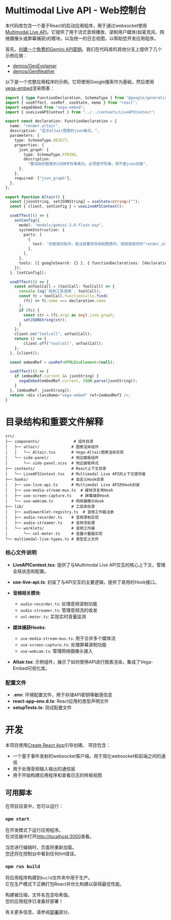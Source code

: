 # Multimodal Live API - Web控制台

本代码库包含一个基于React的启动应用程序，用于通过websocket使用[Multimodal Live API]([https://ai.google.dev/gemini-api](https://ai.google.dev/api/multimodal-live))。它提供了用于流式音频播放、录制用户媒体(如麦克风、网络摄像头或屏幕捕获)的模块，以及统一的日志视图，以帮助您开发应用程序。

首先，[创建一个免费的Gemini API密钥](https://aistudio.google.com/apikey)。我们在代码库的其他分支上提供了几个示例应用：

- [demos/GenExplainer](https://github.com/google-gemini/multimodal-live-api-web-console/tree/demos/genexplainer)
- [demos/GenWeather](https://github.com/google-gemini/multimodal-live-api-web-console/tree/demos/genweather)

以下是一个完整应用程序的示例，它将使用Google搜索作为基础，然后使用[vega-embed](https://github.com/vega/vega-embed)渲染图表：

```typescript
import { type FunctionDeclaration, SchemaType } from "@google/generative-ai";
import { useEffect, useRef, useState, memo } from "react";
import vegaEmbed from "vega-embed";
import { useLiveAPIContext } from "../../contexts/LiveAPIContext";

export const declaration: FunctionDeclaration = {
  name: "render_altair",
  description: "显示altair图表的json格式。",
  parameters: {
    type: SchemaType.OBJECT,
    properties: {
      json_graph: {
        type: SchemaType.STRING,
        description:
          "要渲染的图表的JSON字符串表示。必须是字符串，而不是json对象",
      },
    },
    required: ["json_graph"],
  },
};

export function Altair() {
  const [jsonString, setJSONString] = useState<string>("");
  const { client, setConfig } = useLiveAPIContext();

  useEffect(() => {
    setConfig({
      model: "models/gemini-2.0-flash-exp",
      systemInstruction: {
        parts: [
          {
            text: '你是我的助手。每当我要求你绘制图表时，调用我提供的"render_altair"函数。不要询问额外信息，只需做出你最好的判断。',
          },
        ],
      },
      tools: [{ googleSearch: {} }, { functionDeclarations: [declaration] }],
    });
  }, [setConfig]);

  useEffect(() => {
    const onToolCall = (toolCall: ToolCall) => {
      console.log(`收到工具调用`, toolCall);
      const fc = toolCall.functionCalls.find(
        (fc) => fc.name === declaration.name
      );
      if (fc) {
        const str = (fc.args as any).json_graph;
        setJSONString(str);
      }
    };
    client.on("toolcall", onToolCall);
    return () => {
        client.off("toolcall", onToolCall);
    };
  }, [client]);

  const embedRef = useRef<HTMLDivElement>(null);

  useEffect(() => {
    if (embedRef.current && jsonString) {
      vegaEmbed(embedRef.current, JSON.parse(jsonString));
    }
  }, [embedRef, jsonString]);
  return <div className="vega-embed" ref={embedRef} />;
}
```

# 目录结构和重要文件解释

```
src/
├── components/               # 组件目录
│   ├── altair/              # 图表渲染组件
│   │   └── Altair.tsx       # Vega-Altair图表渲染实现
│   └── side-panel/          # 侧边面板组件
│       └── side-panel.scss  # 侧边面板样式
├── contexts/                # React上下文目录
│   └── LiveAPIContext.tsx   # Multimodal Live API的上下文提供者
├── hooks/                   # 自定义Hook目录
│   ├── use-live-api.ts      # Multimodal Live API的Hook封装
│   ├── use-media-stream-mux.ts  # 媒体流复用Hook
│   ├── use-screen-capture.ts    # 屏幕捕获Hook
│   └── use-webcam.ts        # 网络摄像头Hook
├── lib/                     # 工具库目录
│   ├── audioworklet-registry.ts  # 音频工作器注册
│   ├── audio-recorder.ts    # 音频录制实现
│   ├── audio-streamer.ts    # 音频流处理
│   └── worklets/            # 音频工作器
│       └── vol-meter.ts     # 音量计量器实现
└── multimodal-live-types.ts # 类型定义文件
```

### 核心文件说明

- **LiveAPIContext.tsx**: 提供了与Multimodal Live API交互的核心上下文，管理全局状态和配置。

- **use-live-api.ts**: 封装了与API交互的主要逻辑，提供了易用的Hook接口。

- **音频相关模块**:
  - `audio-recorder.ts`: 处理音频录制功能
  - `audio-streamer.ts`: 管理音频流的收发
  - `vol-meter.ts`: 实现实时音量监测

- **媒体捕获Hooks**:
  - `use-media-stream-mux.ts`: 用于合并多个媒体流
  - `use-screen-capture.ts`: 处理屏幕录制功能
  - `use-webcam.ts`: 管理网络摄像头接入

- **Altair.tsx**: 示例组件，展示了如何使用API进行图表渲染，集成了Vega-Embed可视化库。

### 配置文件

- **.env**: 环境配置文件，用于存储API密钥等敏感信息
- **react-app-env.d.ts**: React应用的类型声明文件
- **setupTests.ts**: 测试配置文件

# 开发

本项目使用[Create React App](https://github.com/facebook/create-react-app)引导创建。
项目包含：

- 一个基于事件发射的websocket客户端，用于简化websocket和前端之间的通信
- 用于处理音频输入输出的通信层
- 用于开始构建应用程序和查看日志的样板视图

## 可用脚本

在项目目录中，您可以运行：

### `npm start`

在开发模式下运行应用程序。\
在浏览器中打开[http://localhost:3000](http://localhost:3000)查看。

当您进行编辑时，页面将重新加载。\
您还将在控制台中看到任何lint错误。

### `npm run build`

将应用程序构建到`build`文件夹中用于生产。\
它在生产模式下正确打包React并优化构建以获得最佳性能。

构建被压缩，文件名包含哈希值。\
您的应用程序已准备好部署！

有关更多信息，请参阅[部署](https://facebook.github.io/create-react-app/docs/deployment)部分。
